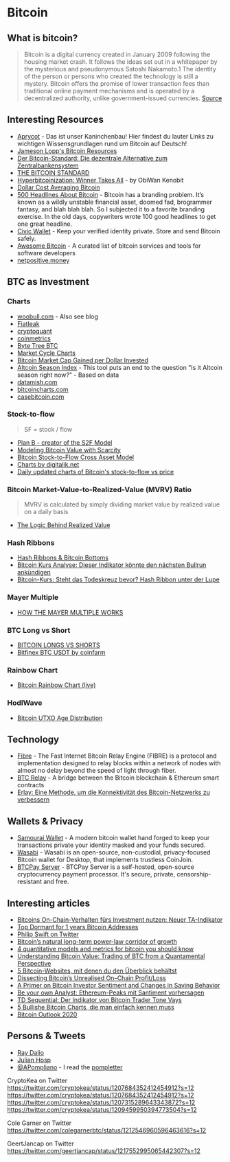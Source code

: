 # Bitcoin

## What is bitcoin?
> Bitcoin is a digital currency created in January 2009 following the housing market crash. It follows the ideas set out in a whitepaper by the mysterious and pseudonymous Satoshi Nakamoto.1﻿ The identity of the person or persons who created the technology is still a mystery. Bitcoin offers the promise of lower transaction fees than traditional online payment mechanisms and is operated by a decentralized authority, unlike government-issued currencies.
[Source](https://www.investopedia.com/terms/b/bitcoin.asp)

## Interesting Resources
- [Aprycot](https://aprycot.media/thek/) - Das ist unser Kaninchenbau! Hier findest du lauter Links zu wichtigen Wissensgrundlagen rund um Bitcoin auf Deutsch!
- [Jameson Lopp's Bitcoin Resources](https://www.lopp.net/bitcoin-information.html)
- [Der Bitcoin-Standard: Die dezentrale Alternative zum Zentralbankensystem](https://www.amazon.de/dp/3982109507/ref=cm_sw_r_oth_api_i_engTDbVD34FG1)
- [THE BITCOIN STANDARD](https://saifedean.com/book/)
- [Hyperbitcoinization: Winner Takes All](https://medium.com/coinmonks/hyperbitcoinization-winner-takes-all-69ab59f9695f) - by ObiWan Kenobit
- [Dollar Cost Averaging Bitcoin](https://dcabtc.com/?sd=2017-12-17)
- [500 Headlines About Bitcoin](https://www.500headlinesaboutbitcoin.com/) - Bitcoin has a branding problem. It’s known as a wildly unstable financial asset, doomed fad, brogrammer fantasy, and blah blah blah. So I subjected it to a favorite branding exercise. In the old days, copywriters wrote 100 good headlines to get one great headline.
- [Civic Wallet](https://www.civic.com/) - Keep your verified identity private. Store and send Bitcoin safely.
- [Awesome Bitcoin](https://github.com/igorbarinov/awesome-bitcoin) - A curated list of bitcoin services and tools for software developers
- [netpositive.money](https://netpositive.money/)

## BTC as Investment
### Charts
- [woobull.com](http://charts.woobull.com/) - Also see blog
- [Fiatleak](https://fiatleak.com)
- [cryptoquant](https://cryptoquant.com/overview/btc-indicator)
- [coinmetrics](https://coinmetrics.io/charts/#assets=btc)
- [Byte Tree BTC](https://terminal.bytetree.com/bitcoin)
- [Market Cycle Charts](https://www.lookintobitcoin.com/charts/)
- [Bitcoin Market Cap Gained per Dollar Invested](https://www.tradingview.com/script/0p0uCzK8-Bitcoin-Market-Cap-Gained-per-Dollar-Invested-BTC-JackSparrow/)
- [Altcoin Season Index](https://www.blockchaincenter.net/altcoin-season-index/) - This tool puts an end to the question "Is it Altcoin season right now?" - Based on data
- [datamish.com](https://datamish.com)
- [bitcoincharts.com](https://bitcoincharts.com)
- [casebitcoin.com](https://casebitcoin.com)

### Stock-to-flow

> SF = stock / flow
- [Plan B - creator of the S2F Model](https://100trillionusd.github.io/)
- [Modeling Bitcoin Value with Scarcity](https://medium.com/@100trillionUSD/modeling-bitcoins-value-with-scarcity-91fa0fc03e25)
- [Bitcoin Stock-to-Flow Cross Asset Model](https://medium.com/@100trillionUSD/bitcoin-stock-to-flow-cross-asset-model-50d260feed12)
- [Charts by digitalik.net](https://digitalik.net/btc/)
- [Daily updated charts of Bitcoin's stock-to-flow vs price](https://s2f.hamal.nl/s2fcharts.html)

### Bitcoin Market-Value-to-Realized-Value (MVRV) Ratio
> MVRV is calculated by simply dividing market value by realized value on a daily basis

- [The Logic Behind Realized Value](https://medium.com/adaptivecapital/bitcoin-market-value-to-realized-value-mvrv-ratio-3ebc914dbaee)

### Hash Ribbons
- [Hash Ribbons & Bitcoin Bottoms](https://medium.com/capriole/hash-ribbons-bitcoin-bottoms-60da13095836)
- [Bitcoin Kurs Analyse: Dieser Indikator könnte den nächsten Bullrun ankündigen](https://cryptomonday.de/bitcoin-kurs-analyse-dieser-indikator-koennte-den-naechsten-bullrun-ankuendigen/)
- [Bitcoin-Kurs: Steht das Todeskreuz bevor? Hash Ribbon unter der Lupe](https://www.btc-echo.de/bitcoin-kurs-steht-das-todeskreuz-bevor-hash-ribbon-unter-der-lupe/)

### Mayer Multiple
- [HOW THE MAYER MULTIPLE WORKS](https://www.theinvestorspodcast.com/bitcoin-mayer-multiple/)

### BTC Long vs Short
- [BITCOIN LONGS VS SHORTS](https://blockchainwhispers.com/bitmex-position-calculator/)
- [Bitfinex BTC USDT by coinfarm](https://www.coinfarm.online/bitfinex/)

### Rainbow Chart
- [Bitcoin Rainbow Chart (live)](https://www.blockchaincenter.net/bitcoin-rainbow-chart/)
### HodlWave 
- [Bitcoin UTXO Age Distribution](https://hodlwave.com)

## Technology
- [Fibre](https://bitcoinfibre.org/) - The Fast Internet Bitcoin Relay Engine (FIBRE) is a protocol and implementation designed to relay blocks within a network of nodes with almost no delay beyond the speed of light through fiber. 
- [BTC Relay](http://btcrelay.org/) - A bridge between the Bitcoin blockchain & Ethereum smart contracts
- [Erlay: Eine Methode, um die Konnektivität des Bitcoin-Netzwerks zu verbessern](https://bitcoinblog.de/2019/05/29/erlay-eine-methode-um-die-konnektivitaet-des-bitcoin-netzwerks-zu-verbessern/)

## Wallets & Privacy
- [Samourai Wallet](https://samouraiwallet.com/) - A modern bitcoin wallet hand forged to keep your transactions private your identity masked and your funds secured.
- [Wasabi](https://wasabiwallet.io/) - Wasabi is an open-source, non-custodial, privacy-focused Bitcoin wallet for Desktop, that implements trustless CoinJoin.
- [BTCPay Server](https://btcpayserver.org/) - BTCPay Server is a self-hosted, open-source cryptocurrency payment processor. It's secure, private, censorship-resistant and free.

## Interesting articles
- [Bitcoins On-Chain-Verhalten fürs Investment nutzen: Neuer TA-Indikator](https://www.btc-echo.de/bitcoins-on-chain-verhalten-fuers-investment-nutzen-neuer-ta-indikator/)
- [Top Dormant for 1 years Bitcoin Addresses](https://bitinfocharts.com/top-100-dormant_1y-bitcoin-addresses.html)
- [Philip Swift on Twitter](https://twitter.com/positivecrypto/status/1202626554997727236?s=12)
- [Bitcoin’s natural long-term power-law corridor of growth](https://medium.com/quantodian-publications/bitcoins-natural-long-term-power-law-corridor-of-growth-649d0e9b3c94)
- [4 quantitative models and metrics for bitcoin you should know](https://medium.com/burgercrypto-com/4-quantitative-models-and-metrics-for-bitcoin-you-should-know-66a23d9ace4e)
- [Understanding Bitcoin Value: Trading of BTC from a Quantamental Perspective](https://towardsdatascience.com/understanding-bitcoin-value-trading-of-btc-from-a-quantamental-perspective-1603f7d3359c)
- [5 Bitcoin-Websites, mit denen du den Überblick behältst](https://www.btc-echo.de/5-bitcoin-websites-mit-denen-du-den-ueberblick-behaeltst/)
- [Dissecting Bitcoin’s Unrealised On–Chain Profit/Loss](https://medium.com/glassnode-insights/dissecting-bitcoins-unrealised-on-chain-profit-loss-73e735020c8d)
- [A Primer on Bitcoin Investor Sentiment and Changes in Saving Behavior](https://medium.com/@adamant_capital/a-primer-on-bitcoin-investor-sentiment-and-changes-in-saving-behavior-a5fb70109d32)
- [Be your own Analyst: Ethereum-Peaks mit Santiment vorhersagen](https://www.btc-echo.de/ethereum-peaks-mit-santiment-vorhersagen/)
- [TD Sequential: Der Indikator von Bitcoin Trader Tone Vays](https://www.btc-echo.de/td-sequential-der-indikator-von-bitcoin-trader-tone-vays/)
- [5 Bullishe Bitcoin Charts, die man einfach kennen muss](https://www.btc-echo.de/5-bullishe-bitcoin-charts-die-du-kennen-musst/)
- [Bitcoin Outlook 2020](https://medium.com/@CryptoKea/bitcoin-outlook-2020-972237fe5fef)
## Persons & Tweets
- [Ray Dalio](https://www.linkedin.com/pulse/paradigm-shifts-ray-dalio/)
- [Julian Hosp](https://www.youtube.com/channel/UCseNUrq7mUUWqTspr4QJ9eg)
- [@APompliano](https://twitter.com/apompliano?lang=de) - I read the [pompletter](https://pomp.substack.com)

CryptoKea on Twitter
https://twitter.com/cryptokea/status/1207684352412454912?s=12
https://twitter.com/cryptokea/status/1207684352412454912?s=12
https://twitter.com/cryptokea/status/1207315289643343872?s=12
https://twitter.com/cryptokea/status/1209459950394773504?s=12

Cole Garner on Twitter
https://twitter.com/colegarnerbtc/status/1212546960596463616?s=12

GeertJancap on Twitter
https://twitter.com/geertjancap/status/1217552995065442307?s=12



